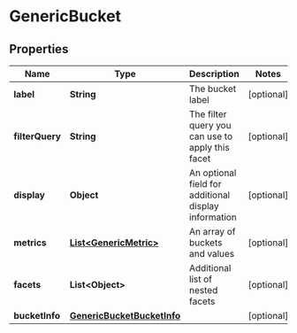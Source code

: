 
# GenericBucket

## Properties
Name | Type | Description | Notes
------------ | ------------- | ------------- | -------------
**label** | **String** | The bucket label |  [optional]
**filterQuery** | **String** | The filter query you can use to apply this facet |  [optional]
**display** | **Object** | An optional field for additional display information |  [optional]
**metrics** | [**List&lt;GenericMetric&gt;**](GenericMetric.md) | An array of buckets and values |  [optional]
**facets** | **List&lt;Object&gt;** | Additional list of nested facets |  [optional]
**bucketInfo** | [**GenericBucketBucketInfo**](GenericBucketBucketInfo.md) |  |  [optional]



